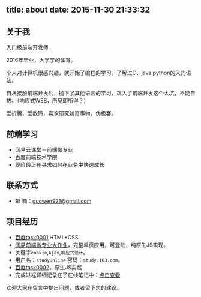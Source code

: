 title: about
date: 2015-11-30 21:33:32
---

## 关于我

入门级前端开发师...

2016年毕业，大学学的体育。

个人对计算机很感兴趣，就开始了编程的学习。了解过C、java python的入门语法。

自从接触前端开发后，抛下了其他语言的学习，跳入了前端开发这个大坑，不能自拔。（响应式WEB，所见即所得？）

爱折腾，爱数码，喜欢研究新奇事物，伪极客。



## 前端学习

- 网易云课堂－前端微专业
- 百度前端技术学院
- 现阶段正在寻求如何在业务中快速成长

## 联系方式

- 邮 箱：guowen921@gmail.com

## 项目经历

- [百度task0001](http://guowenfh.github.io/IFE/task0001/index.html),HTML+CSS
- [网易前端微专业大作业](http://guowenfh.github.io/DEMO/EDU/index.html)，完整单页应用，可登陆，纯原生JS实现。
 - 关键字`cookie`,`Ajax`,`响应式设计`。
 - 用户名：`studyOnline` 密码：`study.163.com`。
-  [百度task0002](http://guowenfh.github.io/IFE/task0002/index.html)，原生JS实践
 - 完成过程详细记录在了在线笔记中：[点击查看](http://guowenfh.github.io/tags/task0002/)





欢迎大家在留言中提出问题，或者留下您的建议。
